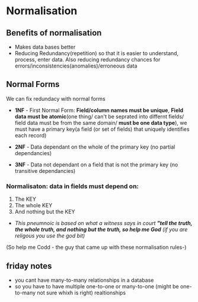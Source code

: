# Normalisation
## Benefits of normalisation
- Makes data bases better
- Reducing Redundancy(repetition) so that it is easier to understand, process, enter data. Also reducing redundancy chances for errors/inconsistencies(anomalies)/erroneous data

## Normal Forms
 We can fix redundacy with normal forms

- **1NF** - First Normal Form: **Field/column names must be unique**, **Field data must be atomic**(one thing/ can't be seprated into differnt fields/ field data must be from the same domain/ **must be one data type**), we must have a primary key(a field (or set of fields) that uniquely identifies each record)

- **2NF** - Data dependant on the whole of the primary key (no partial dependancies)

- **3NF** - Data not dependant on a field that is not the primary key (no transitive dependancies)

### **Normalisaton**: data in fields must depend on:
1. The KEY
2. The whole KEY
3. And nothing but the KEY  
- *This pneumnoic is based on what a witness says in court **"tell the truth, the whole truth, and nothing but the truth, so help me God** (if you are religous you use the god bit)*

(So help me Codd - the guy that came up with these normalisation rules-)

## friday notes
- you cant have many-to-many relationships in a database  
- so you have to have multiple one-to-one or many-to-one (might be one-to-many not sure whixh is right) realtionships 